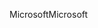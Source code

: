 <span data-ttu-id="daa3f-101">Microsoft</span><span class="sxs-lookup"><span data-stu-id="daa3f-101">Microsoft</span></span>
